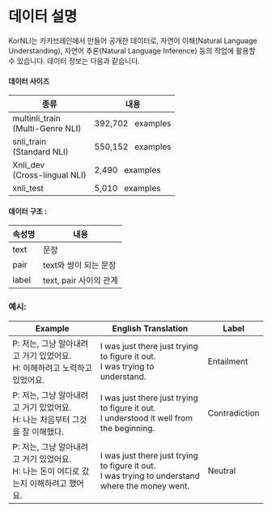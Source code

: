 # 데이터 설명

KorNLI는 카카브레인에서 만들어 공개한 데이터로, 자연어 이해(Natural Language Understanding), 자연어 추론(Natural Language Inference) 등의 작업에 활용할 수 있습니다. 데이터 정보는 다음과 같습니다.


#### 데이터 사이즈 

| 종류 | 내용 |
| --- | --- |
| multinli_train <br/> (Multi-Genre NLI) |   392,702 &nbsp; examples |
| snli_train <br/> (Standard NLI)  |    550,152 &nbsp; examples |
| Xnli_dev <br/> (Cross-lingual NLI)  |   2,490 &nbsp; examples |
| xnli_test  |  5,010 &nbsp; examples |

#### 데이터 구조 :
| 속성명 | 내용 |
| --- | --- |
| text | 문장 |
| pair | text와 쌍이 되는 문장 |
| label | text, pair 사이의 관계 |


### 예시: 
| Example   | English Translation                                          | Label         | 
| ------------------------------------------------------------ | ------------------------------------------------------------ | ------------- |  
| P: 저는, 그냥 알아내려고 거기 있었어요.<br />H: 이해하려고 노력하고 있었어요. | I was just there just trying to figure it out.<br />I was trying to understand. | Entailment    |  
| P: 저는, 그냥 알아내려고 거기 있었어요.<br />H: 나는 처음부터 그것을 잘 이해했다. | I was just there just trying to figure it out.<br />I understood it well from the beginning. | Contradiction |  
| P: 저는, 그냥 알아내려고 거기 있었어요.<br />H: 나는 돈이 어디로 갔는지 이해하려고 했어요. | I was just there just trying to figure it out.<br />I was trying to understand where the money went. | Neutral       |
